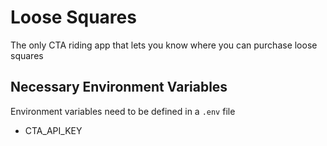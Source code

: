# Loose Squares

The only CTA riding app that lets you know where you can purchase loose squares

## Necessary Environment Variables

Environment variables need to be defined in a `.env` file

- CTA_API_KEY
